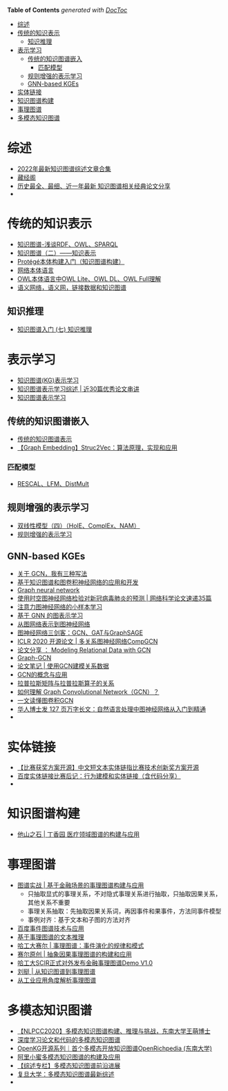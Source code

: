 <!-- START doctoc generated TOC please keep comment here to allow auto update -->
<!-- DON'T EDIT THIS SECTION, INSTEAD RE-RUN doctoc TO UPDATE -->
**Table of Contents**  *generated with [DocToc](https://github.com/thlorenz/doctoc)*

- [综述](#%E7%BB%BC%E8%BF%B0)
- [传统的知识表示](#%E4%BC%A0%E7%BB%9F%E7%9A%84%E7%9F%A5%E8%AF%86%E8%A1%A8%E7%A4%BA)
  - [知识推理](#%E7%9F%A5%E8%AF%86%E6%8E%A8%E7%90%86)
- [表示学习](#%E8%A1%A8%E7%A4%BA%E5%AD%A6%E4%B9%A0)
  - [传统的知识图谱嵌入](#%E4%BC%A0%E7%BB%9F%E7%9A%84%E7%9F%A5%E8%AF%86%E5%9B%BE%E8%B0%B1%E5%B5%8C%E5%85%A5)
    - [匹配模型](#%E5%8C%B9%E9%85%8D%E6%A8%A1%E5%9E%8B)
  - [规则增强的表示学习](#%E8%A7%84%E5%88%99%E5%A2%9E%E5%BC%BA%E7%9A%84%E8%A1%A8%E7%A4%BA%E5%AD%A6%E4%B9%A0)
  - [GNN-based KGEs](#gnn-based-kges)
- [实体链接](#%E5%AE%9E%E4%BD%93%E9%93%BE%E6%8E%A5)
- [知识图谱构建](#%E7%9F%A5%E8%AF%86%E5%9B%BE%E8%B0%B1%E6%9E%84%E5%BB%BA)
- [事理图谱](#%E4%BA%8B%E7%90%86%E5%9B%BE%E8%B0%B1)
- [多模态知识图谱](#%E5%A4%9A%E6%A8%A1%E6%80%81%E7%9F%A5%E8%AF%86%E5%9B%BE%E8%B0%B1)

<!-- END doctoc generated TOC please keep comment here to allow auto update -->


# 综述
- [2022年最新知识图谱综述文章合集](https://zhuanlan.zhihu.com/p/467077971)
- [藏经阁](https://kg.alibaba.com/index.html)
- [历史最全、最细、近一年最新 知识图谱相关经典论文分享](https://mp.weixin.qq.com/s?__biz=MzIxNDgzNDg3NQ==&mid=2247486236&idx=1&sn=01df5139be1b14217086605915114597&chksm=97a0c0c8a0d749debf3887a4f5df6736229e2ada4cc4047ec52595a4739c778c8ac3bcbd1fa7&scene=0&xtrack=1&pass_ticket=5l2GTJoNs3UnPjzRsDzXqTZBP6%2Btylp4BwIFxk3aFUwONC5l8MJz3gdjYHCbXS%2FH#rd)
- 

# 传统的知识表示
- [知识图谱-浅谈RDF、OWL、SPARQL](https://www.jianshu.com/p/9e2bfa9a5a06)
- [知识图谱（二）——知识表示](https://blog.csdn.net/u012736685/article/details/96160990)
- [Protégé本体构建入门（知识图谱构建）](https://blog.csdn.net/weixin_42159586/article/details/104007716)
- [网络本体语言](http://www.wendangku.net/doc/cb9166035.html)
- [OWL本体语言中OWL Lite、OWL DL、OWL Full理解](https://blog.csdn.net/qq_38842357/article/details/80706872)
- [语义网络，语义网，链接数据和知识图谱](https://blog.csdn.net/ZJRN1027/article/details/80486306)

## 知识推理
- [知识图谱入门 (七) 知识推理](https://blog.csdn.net/pelhans/article/details/80091322)
  


# 表示学习

- [知识图谱(KG)表示学习](https://mp.weixin.qq.com/s/CyUIlZ9UYQJ_cbJUM7tKrA)
- [知识图谱表示学习综述 | 近30篇优秀论文串讲](https://mp.weixin.qq.com/s/GZ40cpoO_JLvyoa_TEbQzQ)
- [知识图谱表示学习](https://zhuanlan.zhihu.com/p/459340212)



## 传统的知识图谱嵌入

- [传统的知识图谱表示](http://neuralkg.zjukg.org/CN/uncategorized/c-kges/)
- [【Graph Embedding】Struc2Vec：算法原理，实现和应用](https://blog.csdn.net/u012151283/article/details/87255951)

### 匹配模型
- [RESCAL、LFM、DistMult](https://www.cnblogs.com/fengwenying/p/15033263.html)
  

## 规则增强的表示学习 

- [双线性模型（四）（HolE、ComplEx、NAM）](http://www.manongjc.com/detail/25-lecemoptpmmmyrr.html)
- [规则增强的表示学习](http://neuralkg.zjukg.org/CN/uncategorized/%e8%a7%84%e5%88%99%e5%a2%9e%e5%bc%ba%e7%9a%84%e8%a1%a8%e7%a4%ba%e5%ad%a6%e4%b9%a0/)

## GNN-based KGEs
- [关于 GCN，我有三种写法](https://mp.weixin.qq.com/s?__biz=MzA4ODUxNjUzMQ==&mid=2247486162&idx=1&sn=d5871ce9b01bc2b2f83b4364942ea31c&chksm=9029b80ea75e31181b53940155c9a5f3bf84fa15105a1d822eb25b8214cbfdf0357005d76e5d&mpshare=1&scene=24&srcid=&sharer_sharetime=1590198792672&sharer_shareid=9d627645afe156ff11b0a8519d982bcd&exportkey=A%2BNA8x%2FoupbOsmVMZxM%2B3qg%3D&pass_ticket=LlL6Ad5uohnLAlqJrzan%2BA5dDM3m9%2Bnl4L%2FaTWpnfTNnifRhbExGygOrgXBzVB7b&wx_header=0#rd)
- [基于知识图谱和图卷积神经网络的应用和开发](https://mp.weixin.qq.com/s?__biz=MjM5ODkzMzMwMQ==&mid=2650414067&idx=4&sn=999b7fa16964984aa5da055aec0fe370&chksm=becd9da989ba14bf2aaf556a6c1289c1a4402d72a5b6c66be0b5870d5d3fa1d9c76540485683&mpshare=1&scene=24&srcid=&sharer_sharetime=1591924745158&sharer_shareid=9d627645afe156ff11b0a8519d982bcd&exportkey=A7%2Fc6ebupiLJ6582fz26P%2FQ%3D&pass_ticket=LlL6Ad5uohnLAlqJrzan%2BA5dDM3m9%2Bnl4L%2FaTWpnfTNnifRhbExGygOrgXBzVB7b&wx_header=0#rd)
- [Graph neural network](https://www.sciengine.com/SSM/doi/10.1360/N012019-00133)
- [使用时空图神经网络检验对新冠病毒肺炎的预测 | 网络科学论文速递35篇](https://mp.weixin.qq.com/s?__biz=MzIzMjQyNzQ5MA==&mid=2247511382&idx=2&sn=003e40541158b0a36fbdcf90b9b50508&chksm=e897f7dbdfe07ecdf930ab3eef89d2f85ec6ac11e3c3b93c2f90cd4e09b673a5e020d4848e3a&mpshare=1&scene=24&srcid=0731ZJxbb1lgM04YQg6cREB9&sharer_sharetime=1596190515295&sharer_shareid=9d627645afe156ff11b0a8519d982bcd&exportkey=Axhj0iwSyswvbzMAceXUAmk%3D&pass_ticket=IL%2BeHRprAt5yAlLjjC250jaLkeHDOYyDyV4vRbYX%2F0r7c3KJ%2FwPqrBhOiTesV9Z9&wx_header=0#rd)
- [注意力图神经网络的小样本学习](https://mp.weixin.qq.com/s?__biz=MzU2OTA0NzE2NA==&mid=2247532328&idx=7&sn=bfc11d2674da6e3712fee49fa242b95b&chksm=fc869e3bcbf1172d72261fb86e690935e93caeae196cf6458d040131f20c22458443960c2510&mpshare=1&scene=24&srcid=0731eI4AWBTI3VhQpb5fqb6Z&sharer_sharetime=1596191021680&sharer_shareid=9d627645afe156ff11b0a8519d982bcd&exportkey=A%2Fm2WmK%2BvpDTJyc8P6HxjiM%3D&pass_ticket=IL%2BeHRprAt5yAlLjjC250jaLkeHDOYyDyV4vRbYX%2F0r7c3KJ%2FwPqrBhOiTesV9Z9&wx_header=0#rd)
- [基于 GNN 的图表示学习](https://www.infoq.cn/article/sWzLpqkg70TQhlwQcDhI)
- [从图网络表示到图神经网络](https://www.toutiao.com/article/6797981792621036035/)
- [图神经网络三剑客：GCN、GAT与GraphSAGE](https://mp.weixin.qq.com/s?__biz=MzIwMTc4ODE0Mw==&mid=2247503692&idx=1&sn=d4b21689389baa4724fd642fb8f17a0b&chksm=96ea10cca19d99dade6c497373f583e9951128064331df2fb31ffd43be2609b205bb15761f24&scene=0&xtrack=1&exportkey=A2BHkaUS95MGf8o5gHyFpl0%3D&pass_ticket=Df0Hp50Eu2KPStu3JpQZ9Z6bR9SWbRuBOlf%2B3ZYlN45nWCSRWViMRhGlg2I6f9uz#rd)
- [ICLR 2020 开源论文 | 多关系图神经网络CompGCN](https://mp.weixin.qq.com/s?__biz=MzIwMTc4ODE0Mw==&mid=2247503628&idx=2&sn=9eca256b5d39ade2e12192e2f566fe03&chksm=96ea108ca19d999af6f693c4bc024f376541f880738ddc333f2f6a33df29c4eb783b4345374b&scene=0&xtrack=1&exportkey=A7Z%2Bmt57Z9kWTBoZmWJWsIQ%3D&pass_ticket=Df0Hp50Eu2KPStu3JpQZ9Z6bR9SWbRuBOlf%2B3ZYlN45nWCSRWViMRhGlg2I6f9uz#rd)
- [论文分享 ： Modeling Relational Data with GCN](https://zhuanlan.zhihu.com/p/61834680)
- [Graph-GCN](https://www.cnblogs.com/ChenKe-cheng/p/11874273.html)
- [论文笔记 | 使用GCN建模关系数据](https://www.jianshu.com/p/9804b81a4151)
- [GCN的概念与应用](https://zhuanlan.zhihu.com/p/72546603?utm_source=wechat_session)
- [拉普拉斯矩阵与拉普拉斯算子的关系](https://zhuanlan.zhihu.com/p/85287578)
- [如何理解 Graph Convolutional Network（GCN）？](https://www.zhihu.com/question/54504471/answer/332657604)
- [一文读懂图卷积GCN](https://zhuanlan.zhihu.com/p/89503068)
- [华人博士发 127 页万字长文：自然语言处理中图神经网络从入门到精通](https://mp.weixin.qq.com/s/brIIukHx06daYw-M3nN8PQ)
- 

# 实体链接
- [【比赛获奖方案开源】中文短文本实体链指比赛技术创新奖方案开源](https://mp.weixin.qq.com/s?__biz=MzU2OTA0NzE2NA==&mid=2247515188&idx=2&sn=cd456ad91d95b6c187b8d795f3bdc6e0&chksm=fc865d27cbf1d43130f3e2bc90842ae95faee5e908bc10e27606ff8cd68a882ce265e1b7903d&scene=0&xtrack=1&pass_ticket=5l2GTJoNs3UnPjzRsDzXqTZBP6%2Btylp4BwIFxk3aFUwONC5l8MJz3gdjYHCbXS%2FH#rd)
- [百度实体链接比赛后记：行为建模和实体链接（含代码分享）](https://mp.weixin.qq.com/s?__biz=MzIwMTc4ODE0Mw==&mid=2247499381&idx=1&sn=16f58c043a47ce4d5082e63e496c4d6b&chksm=96ea21f5a19da8e3faac75a67265625f09ae08569588ebdf5898512e521d9262261764379df2&scene=0&xtrack=1&pass_ticket=5l2GTJoNs3UnPjzRsDzXqTZBP6%2Btylp4BwIFxk3aFUwONC5l8MJz3gdjYHCbXS%2FH#rd)
- 


# 知识图谱构建
- [他山之石 | 丁香园 医疗领域图谱的构建与应用](https://mp.weixin.qq.com/s/dTAoI3pfCCT0CjNveanaxA)


# 事理图谱
- [图谱实战 | 基于金融场景的事理图谱构建与应用](https://mp.weixin.qq.com/s/S4S0qTtWKuWPKIsBkRnxhw)
  - 只抽取显式的事理关系，不对隐式事理关系进行抽取，只抽取因果关系，其他关系不重要
  - 事理关系抽取：先抽取因果关系词，再因事件和果事件，方法同事件模型
  - 事例对齐：基于文本和子图的方法对齐
- [百度事件图谱技术与应用](https://mp.weixin.qq.com/s?__biz=MzU1NTMyOTI4Mw==&mid=2247513234&idx=1&sn=e5ae4715f396f4cc8d63919a4f01cd86&chksm=fbd706fecca08fe81c24da702b22f42ad74e02eac42beafb77b66370e690cf4440ef40c477a6&mpshare=1&scene=24&srcid=1125MFEHHk5B28uV7t3go9Et&sharer_sharetime=1606319309592&sharer_shareid=9d627645afe156ff11b0a8519d982bcd&exportkey=A7B18abxjRagXO1eHOEcZbA%3D&pass_ticket=l%2FwLTQLEiN41ZMPE4ecjUee90P1pxZN0%2BL5MASpFjA%2Bgl02XuicToi%2FXGttULYXk&wx_header=0#rd)
- [基于事理图谱的文本推理](https://mp.weixin.qq.com/s?__biz=MzIxMjAzNDY5Mg==&mid=2650799466&idx=1&sn=0a055ea5a682108684d63e335608b055&chksm=8f476881b830e197860b9139e19704b20d0a495ef4d05a1974d1981e0d35aec42f123c401c09&mpshare=1&scene=1&srcid=0927vDop6mqRUqvi53iJg7l4&sharer_sharetime=1601178608128&sharer_shareid=9d627645afe156ff11b0a8519d982bcd&exportkey=A6ex04XvSLxFKCEzZw1A3mE%3D&pass_ticket=dHTQ1tEcNnJx3zi33GpdvKYRIx04Yw%2Fx1Th6gfOGi9LT46IvshrrywPlXoxF6Cji&wx_header=0#rd)
- [哈工大赛尔 | 事理图谱：事件演化的规律和模式](http://blog.openkg.cn/%e5%93%88%e5%b7%a5%e5%a4%a7%e8%b5%9b%e5%b0%94-%e4%ba%8b%e7%90%86%e5%9b%be%e8%b0%b1%ef%bc%9a%e4%ba%8b%e4%bb%b6%e6%bc%94%e5%8c%96%e7%9a%84%e8%a7%84%e5%be%8b%e5%92%8c%e6%a8%a1%e5%bc%8f/#more-633)
- [赛尔原创 | 抽象因果事理图谱的构建和应用](https://mp.weixin.qq.com/s?__biz=MzIxMjAzNDY5Mg==&mid=2650791483&idx=1&sn=e3238c78669cf136ab05b546816e50d5&chksm=8f474bd0b830c2c6423a0ec28c645152587f5b96ffae3348a84acb62fd7979f1d81c3474be68&scene=21#wechat_redirect)
- [哈工大SCIR正式对外发布金融事理图谱Demo V1.0](https://www.jiqizhixin.com/articles/2018-09-10-7)
- [刘挺 | 从知识图谱到事理图谱](https://blog.csdn.net/tgqdt3ggamdkhaslzv/article/details/78557548)
- [从工业应用角度解析事理图谱](https://zhuanlan.zhihu.com/p/53699796  )


# 多模态知识图谱
- [【NLPCC2020】多模态知识图谱构建、推理与挑战，东南大学王萌博士](https://mp.weixin.qq.com/s/0gQSTKdyhBi9Ag-UcVV9mQ)
- [深度学习论文和代码的多模态知识图谱](https://mp.weixin.qq.com/s/_MRljJhamlo9M46sriiF8A)
- [OpenKG开源系列｜首个多模态开放知识图谱OpenRichpedia (东南大学)](https://mp.weixin.qq.com/s/PAHa0VfebDPNOQu0lQbPEQ)
- [阿里小蜜多模态知识图谱的构建及应用](https://mp.weixin.qq.com/s/bTqr5EEQD5_rModP8NR99g)
- [【综述专栏】多模态知识图谱前沿进展](https://mp.weixin.qq.com/s/VNMkSOs0aSLaBHj7Rij2gw)
- [复旦大学：多模态知识图谱最新综述](https://mp.weixin.qq.com/s/5BzvtF-Ua2ty07iAjiRxcA)
- 